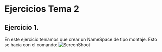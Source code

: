 Ejercicios Tema 2
=================
Ejercicio 1.
------------
En este ejercicio teníamos que crear un NameSpace de tipo montaje. Esto se hacía con el comando:
![ScreenShoot](https://raw.github.com/javierGaliana/ejerciciosTema2/master/pics/unshare.png "Unshare")
